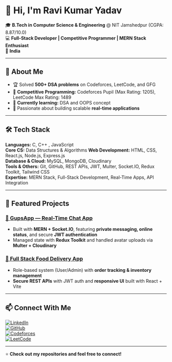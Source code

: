 # 👋 Hi, I'm Ravi Kumar Yadav

🎓 **B.Tech in Computer Science & Engineering** @ NIT Jamshedpur (CGPA: 8.87/10.0)  
💻 **Full-Stack Developer | Competitive Programmer | MERN Stack Enthusiast**  
📍 **India**

---

## 🚀 About Me
- 🏆 Solved **500+ DSA problems** on Codeforces, LeetCode, and GFG  
- 🏅 **Competitive Programming:** Codeforces Pupil (Max Rating: 1205), LeetCode Max Rating: 1489  
- 🌱 **Currently learning:** DSA and OOPS concept
- 🎯 Passionate about building scalable **real-time applications** 

---

## 🛠️ Tech Stack

**Languages:** C, C++ , JavaScript  
**Core CS:** Data Structures & Algorithms 
**Web Development:** HTML, CSS, React.js, Node.js, Express.js  
**Database & Cloud:** MySQL, MongoDB, Cloudinary  
**Tools & Others:** Git, GitHub, REST APIs, JWT, Multer, Socket.IO, Redux Toolkit, Tailwind CSS  
**Expertise:** MERN Stack, Full-Stack Development, Real-Time Apps, API Integration

---

## 📌 Featured Projects

### [🔗 GupsApp — Real-Time Chat App](https://github.com/RaviKumarYadav15/GupsApp)
- Built with **MERN + Socket.IO**, featuring **private messaging, online status**, and secure **JWT authentication**  
- Managed state with **Redux Toolkit** and handled avatar uploads via **Multer + Cloudinary**  

### [🔗 Full Stack Food Delivery App](https://github.com/RaviKumarYadav15/food_delivery_app)
- Role-based system (User/Admin) with **order tracking & inventory management**  
- **Secure REST APIs** with JWT auth and **responsive UI** built with React + Vite  

---

## 📫 Connect With Me

[![LinkedIn](https://img.shields.io/badge/LinkedIn-blue?style=flat&logo=linkedin)](https://www.linkedin.com/in/ravi-k-94881328a)  
[![GitHub](https://img.shields.io/badge/GitHub-black?style=flat&logo=github)](https://github.com/RaviKumarYadav15)  
[![Codeforces](https://img.shields.io/badge/Codeforces-orange?style=flat&logo=codeforces)](https://codeforces.com/profile/ravikumaryadav)  
[![LeetCode](https://img.shields.io/badge/LeetCode-yellow?style=flat&logo=leetcode)](https://leetcode.com/u/ravi_kr_yadav/)

---

⭐ **Check out my repositories and feel free to connect!**

